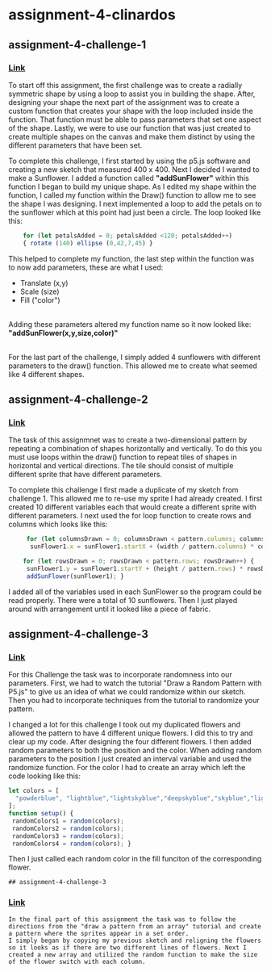 # assignment-4-clinardos


## assignment-4-challenge-1
### [Link](https://editor.p5js.org/clinardos/full/nzgWYu7yz)
<p> To start off this assignment, the first challenge was to create a radially symmetric shape by using a loop to assist you in building the shape. After, designing your shape the next part of the assignment was to create a custom function that creates your shape with the loop included inside the function. That function must be able to pass parameters that set one aspect of the shape. Lastly, we were to use our function that was just created to create multiple shapes on the canvas and make them distinct by using the different parameters that have been set. 

<p> To complete this challenge, I first started by using the p5.js software and creating a new sketch that measured 400 x 400. Next I decided I wanted to make a Sunflower. I added a function called <strong>"addSunFlower"</strong> within this function I began to build my unique shape. As I edited my shape within the function, I called my function within the Draw() function to allow me to see the shape I was designing. I next implemented a loop to add the petals on to the sunflower which at this point had just been a circle. The loop looked like this: 

```Javascript 
    for (let petalsAdded = 0; petalsAdded <120; petalsAdded++)
    { rotate (140) ellipse (0,42,7,45) } 
```
<p> This helped to complete my function, the last step within the function was to now add parameters, these are what I used:
<ul>
    <li> Translate (x,y) </li>
    <li> Scale (size) </li>
    <li> Fill ("color") </li>
</ul>

<br>Adding these parameters altered my function name so it now looked like: <strong> "addSunFlower(x,y,size,color)" </strong>

<br> For the last part of the challenge, I simply added 4 sunflowers with different parameters to the draw() function. This allowed me to create what seemed like 4 different shapes. 

## assignment-4-challenge-2
### [Link](https://editor.p5js.org/clinardos/full/vqGYkEldi)
<p> The task of this assignmnet was to create a two-dimensional pattern by repeating a combination of shapes horizontally and vertically. To do this you must use loops within the draw() function to repeat tiles of shapes in horizontal and vertical directions. The tile should consist of multiple different sprite that have different parameters. 
<p> To complete this challenge I first made a duplicate of my sketch from challenge 1. This allowed me to re-use my sprite I had already created. I first created 10 different variables each that would create a different sprite with different parameters. I next used the for loop function to create rows and columns which looks like this: 

``` Javascript
     for (let columnsDrawn = 0; columnsDrawn < pattern.columns; columnsDrawn++) {
      sunFlower1.x = sunFlower1.startX + (width / pattern.columns) * columnsdrawn;}
```

```Javascript
    for (let rowsDrawn = 0; rowsDrawn < pattern.rows; rowsDrawn++) {
     sunFlower1.y = sunFlower1.startY + (height / pattern.rows) * rowsDrawn;
     addSunFlower(sunFlower1); } 
```

I added all of the variables used in each SunFlower so the program could be read properly. There were a total of 10 sunflowers. Then I just played around with arrangement until it looked like a piece of fabric. 

## assignment-4-challenge-3
### [Link](https://editor.p5js.org/clinardos/full/XEJGfXZru)

<p> For this Challenge the task was to incorporate randomness into our parameters. First,  we had to watch the tutorial "Draw a Random Pattern with P5.js" to give us an idea of what we could randomize within our sketch. Then you had to incorporate techniques from the tutorial to randomize your pattern. 
<p> I changed a lot for this challenge I took out my duplicated flowers and allowed the pattern to have 4 different unique flowers. I did this to try and clear up my code. After designing the four different flowers. I then added random parameters to both the position and the color. When adding random parameters to the position I just created an interval variable and used the randomize function. For the color I had to create an array which left the code looking like this: 

```Javascript 
let colors = [
  "powderblue", "lightblue","lightskyblue","deepskyblue","skyblue","lightsteelblue","steelblue","dodgerblue","cornflakeblue","royalblue","blue","mediumblue","darkblue","navy","midnightblue","mediumslateblue","slateblue","darkslateblue"
];
function setup() {
 randomColors1 = random(colors);
 randomColors2 = random(colors);
 randomColors3 = random(colors);
 randomColors4 = random(colors); }
  ```
  
  Then I just called each random color in the fill funciton of the corresponding flower. 
    
    ## assignment-4-challenge-3
### [Link](https://editor.p5js.org/clinardos/full/YcRj_jGRm)
   
    In the final part of this assignment the task was to follow the directions from the "draw a pattern from an array" tutorial and create a pattern where the sprites appear in a set order. 
    I simply began by copying my previous sketch and religning the flowers so it looks as if there are two different lines of flowers. Next I created a new array and utilized the random function to make the size of the flower switch with each column. 
    
